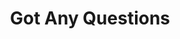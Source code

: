 ---
title: "Got Any Questions"
description: "this is meta description"
layout: "contact"
draft: true
---